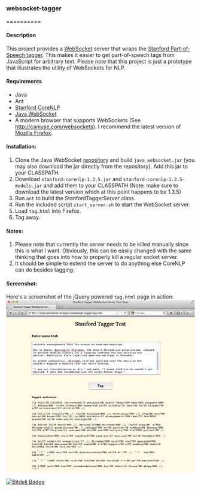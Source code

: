 ### websocket-tagger
==========

#### Description
This project provides a [WebSocket](http://en.wikipedia.org/wiki/WebSocket) server that wraps the [Stanford Part-of-Speech tagger](http://nlp.stanford.edu/software/tagger.shtml). This makes it easier to get part-of-speech tags from JavaScript for arbitrary text. Please note that this project is just a prototype that illustrates the utility of WebSockets for NLP.

#### Requirements
- Java
- Ant
- [Stanford CoreNLP](http://nlp.stanford.edu/software/corenlp.shtml)
- [Java WebSocket](https://github.com/TooTallNate/Java-WebSocket)
- A modern browser that supports WebSockets (See http://caniuse.com/websockets). I recommend the latest version of [Mozilla Firefox](http://www.getfirefox.com).

#### Installation:
1. Clone the Java WebSocket [repository](https://github.com/TooTallNate/Java-WebSocket) and build `java_websocket.jar` (you may also download the jar directly from the repository). Add this jar to your CLASSPATH.
2. Download `stanford-corenlp-1.3.5.jar` and `stanford-corenlp-1.3.5-models.jar` and add them to your CLASSPATH (Note: make sure to download the latest version which at this point happens to be 1.3.5)
3. Run `ant` to build the StanfordTaggerServer class.
4. Run the included script `start_server.sh` to start the WebSocket server.
5. Load `tag.html` into Firefox.
6. Tag away.

#### Notes:
1. Please note that currently the server needs to be killed manually since this is what I want. Obviously, this can be easily changed with the same thinking that goes into how to properly kill a regular socket server.
2. It should be simple to extend the server to do anything else CoreNLP can do besides tagging.

#### Screenshot:
Here's a screenshot of the jQuery powered `tag.html` page in action:
![screenshot](websocket-screenshot.png "Screenshot")




[![Bitdeli Badge](https://d2weczhvl823v0.cloudfront.net/desilinguist/websocket-tagger/trend.png)](https://bitdeli.com/free "Bitdeli Badge")

